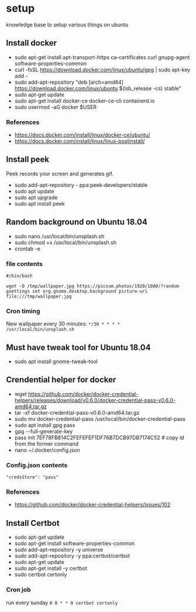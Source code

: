 # setup
knowledge base to setup various things on ubuntu

## Install docker

- sudo apt-get install apt-transport-https ca-certificates curl gnupg-agent software-properties-common
- curl -fsSL https://download.docker.com/linux/ubuntu/gpg | sudo apt-key add -
- sudo add-apt-repository "deb [arch=amd64] https://download.docker.com/linux/ubuntu $(lsb_release -cs) stable"
- sudo apt-get update
- sudo apt-get install docker-ce docker-ce-cli containerd.io
- sudo usermod -aG docker $USER

### References

- https://docs.docker.com/install/linux/docker-ce/ubuntu/
- https://docs.docker.com/install/linux/linux-postinstall/

## Install peek

Peek records your screen and generates gif.

- sudo add-apt-repository - ppa:peek-developers/stable
- sudo apt update
- sudo apt upgrade
- sudo apt install peek

## Random background on Ubuntu 18.04

- sudo nano /usr/local/bin/unsplash.sh
- sudo chmod +x /usr/local/bin/unsplash.sh
- crontab -e

### file contents

```
#/bin/bash

wget -O /tmp/wallpaper.jpg https://picsum.photos/1920/1080/?random
gsettings set org.gnome.desktop.background picture-uri file:///tmp/wallpaper.jpg
```
### Cron timing

New wallpaper every 30 minutes: `*/30 * * * * /usr/local/bin/unsplash.sh`

## Must have tweak tool for Ubuntu 18.04

- sudo apt install gnome-tweak-tool

## Crendential helper for docker

- wget https://github.com/docker/docker-credential-helpers/releases/download/v0.6.0/docker-credential-pass-v0.6.0-amd64.tar.gz
- tar -xf docker-credential-pass-v0.6.0-amd64.tar.gz
- sudo mv docker-credential-pass /usr/local/bin/docker-credential-pass
- sudo apt install gpg pass
- gpg --full-generate-key
- pass init 7EF78FB814C2FEFEFEF1DF76B7DCB97DB7174C52 # copy id from the former command
- nano ~/.docker/config.json

### Config.json contents

```
"credsStore": "pass"
```

### References

- https://github.com/docker/docker-credential-helpers/issues/102

## Install Certbot

- sudo apt-get update
- sudo apt-get install software-properties-common
- sudo add-apt-repository -y universe
- sudo add-apt-repository -y ppa:certbot/certbot
- sudo apt-get update
- sudo apt-get install -y certbot 
- sudo certbot certonly

### Cron job

run every sunday `0 0 * * 0 certbot certonly`

